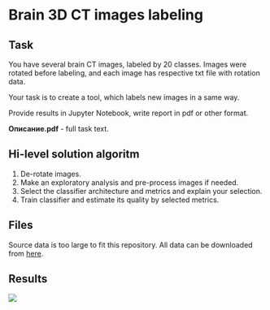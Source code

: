# Brain 3D CT images labeling

## Task

You have several brain CT images, labeled by 20 classes. Images were rotated before labeling, and each image has respective txt file with rotation data.

Your task is to create a tool, which labels new images in a same way.

Provide results in Jupyter Notebook, write report in pdf or other format.

**Описание.pdf** - full task text.


## Hi-level solution algoritm

1. De-rotate images.
2. Make an exploratory analysis and pre-process images if needed.
3. Select the classifier architecture and metrics and explain your selection.
4. Train classifier and estimate its quality by selected metrics.

## Files

Source data is too large to fit this repository. All data can be downloaded from [here](https://drive.google.com/drive/folders/1jfoFSAHDMd55cK-qsOhgETMjPngIzQ66?usp=sharing).


## Results

<img src = "https://github.com/2326wz/Test_tasks/blob/master/Brain_CT_labeling/images/Capture.PNG?raw=true">



